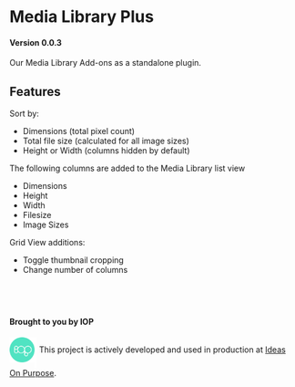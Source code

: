 # Media Library Plus

#### Version 0.0.3

Our Media Library Add-ons as a standalone plugin.

## Features

Sort by:

- Dimensions (total pixel count)
- Total file size (calculated for all image sizes)
- Height or Width (columns hidden by default)

The following columns are added to the Media Library list view

- Dimensions
- Height
- Width
- Filesize
- Image Sizes

Grid View additions:

- Toggle thumbnail cropping
- Change number of columns

## &nbsp;

#### Brought to you by IOP

<a href="https://www.ideasonpurpose.com"><img src="https://raw.githubusercontent.com/ideasonpurpose/ideasonpurpose/master/IOP_monogram_circle_512x512_mint.png" height="44" align="top" alt="IOP Logo"></a><img src="https://raw.githubusercontent.com/ideasonpurpose/ideasonpurpose/master/spacer.png" align="middle" width="4" height="54"> This project is actively developed and used in production at <a href="https://www.ideasonpurpose.com">Ideas On Purpose</a>.

<!-- END IOP CREDIT BLURB -->

[dfe]: https://developer.wordpress.org/apis/wp-config-php/#disable-the-plugin-and-theme-file-editor
